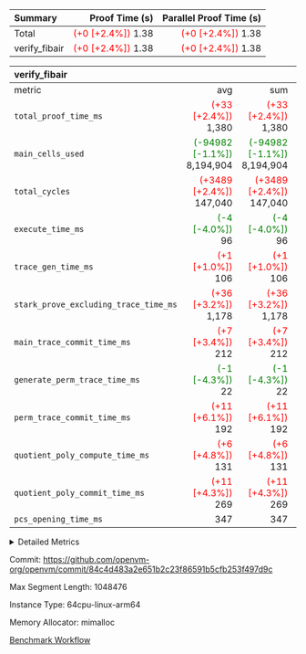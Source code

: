 | Summary | Proof Time (s) | Parallel Proof Time (s) |
|:---|---:|---:|
| Total | <span style='color: red'>(+0 [+2.4%])</span> 1.38 | <span style='color: red'>(+0 [+2.4%])</span> 1.38 |
| verify_fibair | <span style='color: red'>(+0 [+2.4%])</span> 1.38 | <span style='color: red'>(+0 [+2.4%])</span> 1.38 |


| verify_fibair |||||
|:---|---:|---:|---:|---:|
|metric|avg|sum|max|min|
| `total_proof_time_ms ` | <span style='color: red'>(+33 [+2.4%])</span> 1,380 | <span style='color: red'>(+33 [+2.4%])</span> 1,380 | <span style='color: red'>(+33 [+2.4%])</span> 1,380 | <span style='color: red'>(+33 [+2.4%])</span> 1,380 |
| `main_cells_used     ` | <span style='color: green'>(-94982 [-1.1%])</span> 8,194,904 | <span style='color: green'>(-94982 [-1.1%])</span> 8,194,904 | <span style='color: green'>(-94982 [-1.1%])</span> 8,194,904 | <span style='color: green'>(-94982 [-1.1%])</span> 8,194,904 |
| `total_cycles        ` | <span style='color: red'>(+3489 [+2.4%])</span> 147,040 | <span style='color: red'>(+3489 [+2.4%])</span> 147,040 | <span style='color: red'>(+3489 [+2.4%])</span> 147,040 | <span style='color: red'>(+3489 [+2.4%])</span> 147,040 |
| `execute_time_ms     ` | <span style='color: green'>(-4 [-4.0%])</span> 96 | <span style='color: green'>(-4 [-4.0%])</span> 96 | <span style='color: green'>(-4 [-4.0%])</span> 96 | <span style='color: green'>(-4 [-4.0%])</span> 96 |
| `trace_gen_time_ms   ` | <span style='color: red'>(+1 [+1.0%])</span> 106 | <span style='color: red'>(+1 [+1.0%])</span> 106 | <span style='color: red'>(+1 [+1.0%])</span> 106 | <span style='color: red'>(+1 [+1.0%])</span> 106 |
| `stark_prove_excluding_trace_time_ms` | <span style='color: red'>(+36 [+3.2%])</span> 1,178 | <span style='color: red'>(+36 [+3.2%])</span> 1,178 | <span style='color: red'>(+36 [+3.2%])</span> 1,178 | <span style='color: red'>(+36 [+3.2%])</span> 1,178 |
| `main_trace_commit_time_ms` | <span style='color: red'>(+7 [+3.4%])</span> 212 | <span style='color: red'>(+7 [+3.4%])</span> 212 | <span style='color: red'>(+7 [+3.4%])</span> 212 | <span style='color: red'>(+7 [+3.4%])</span> 212 |
| `generate_perm_trace_time_ms` | <span style='color: green'>(-1 [-4.3%])</span> 22 | <span style='color: green'>(-1 [-4.3%])</span> 22 | <span style='color: green'>(-1 [-4.3%])</span> 22 | <span style='color: green'>(-1 [-4.3%])</span> 22 |
| `perm_trace_commit_time_ms` | <span style='color: red'>(+11 [+6.1%])</span> 192 | <span style='color: red'>(+11 [+6.1%])</span> 192 | <span style='color: red'>(+11 [+6.1%])</span> 192 | <span style='color: red'>(+11 [+6.1%])</span> 192 |
| `quotient_poly_compute_time_ms` | <span style='color: red'>(+6 [+4.8%])</span> 131 | <span style='color: red'>(+6 [+4.8%])</span> 131 | <span style='color: red'>(+6 [+4.8%])</span> 131 | <span style='color: red'>(+6 [+4.8%])</span> 131 |
| `quotient_poly_commit_time_ms` | <span style='color: red'>(+11 [+4.3%])</span> 269 | <span style='color: red'>(+11 [+4.3%])</span> 269 | <span style='color: red'>(+11 [+4.3%])</span> 269 | <span style='color: red'>(+11 [+4.3%])</span> 269 |
| `pcs_opening_time_ms ` |  347 |  347 |  347 |  347 |



<details>
<summary>Detailed Metrics</summary>

|  | verify_program_compile_ms | total_cells | stark_prove_excluding_trace_time_ms | quotient_poly_compute_time_ms | quotient_poly_commit_time_ms | perm_trace_commit_time_ms | pcs_opening_time_ms | main_trace_commit_time_ms |
| --- | --- | --- | --- | --- | --- | --- | --- |
|  | 7 | 65,536 | 62 | 3 | 13 | 0 | 32 | 13 | 

| air_name | rows | quotient_deg | main_cols | interactions | constraints | cells |
| --- | --- | --- | --- | --- | --- | --- |
| AccessAdapterAir<2> |  | 4 |  | 5 | 11 |  | 
| AccessAdapterAir<4> |  | 4 |  | 5 | 11 |  | 
| AccessAdapterAir<8> |  | 4 |  | 5 | 11 |  | 
| FibonacciAir | 32,768 | 1 | 2 |  | 5 | 65,536 | 
| FriReducedOpeningAir |  | 4 |  | 39 | 60 |  | 
| JalRangeCheckAir |  | 4 |  | 9 | 11 |  | 
| NativePoseidon2Air<BabyBearParameters>, 1> |  | 4 |  | 136 | 533 |  | 
| PhantomAir |  | 4 |  | 3 | 4 |  | 
| ProgramAir |  | 1 |  | 1 | 4 |  | 
| VariableRangeCheckerAir |  | 1 |  | 1 | 4 |  | 
| VmAirWrapper<AluNativeAdapterAir, FieldArithmeticCoreAir> |  | 4 |  | 15 | 23 |  | 
| VmAirWrapper<BranchNativeAdapterAir, BranchEqualCoreAir<1> |  | 4 |  | 11 | 22 |  | 
| VmAirWrapper<NativeAdapterAir<2, 0>, PublicValuesCoreAir> |  | 4 |  | 11 | 22 |  | 
| VmAirWrapper<NativeLoadStoreAdapterAir<1>, NativeLoadStoreCoreAir<1> |  | 4 |  | 15 | 16 |  | 
| VmAirWrapper<NativeLoadStoreAdapterAir<4>, NativeLoadStoreCoreAir<4> |  | 4 |  | 15 | 16 |  | 
| VmAirWrapper<NativeVectorizedAdapterAir<4>, FieldExtensionCoreAir> |  | 4 |  | 15 | 23 |  | 
| VmConnectorAir |  | 4 |  | 5 | 9 |  | 
| VolatileBoundaryAir |  | 4 |  | 4 | 16 |  | 

| group | trace_gen_time_ms | total_proof_time_ms | total_cycles | total_cells | stark_prove_excluding_trace_time_ms | quotient_poly_compute_time_ms | quotient_poly_commit_time_ms | perm_trace_commit_time_ms | pcs_opening_time_ms | main_trace_commit_time_ms | main_cells_used | generate_perm_trace_time_ms | execute_time_ms |
| --- | --- | --- | --- | --- | --- | --- | --- | --- | --- | --- | --- | --- | --- |
| verify_fibair | 106 | 1,380 | 147,040 | 23,947,938 | 1,178 | 131 | 269 | 192 | 347 | 212 | 8,194,904 | 22 | 96 | 

| group | air_name | rows | prep_cols | perm_cols | main_cols | cells |
| --- | --- | --- | --- | --- | --- | --- |
| verify_fibair | AccessAdapterAir<2> | 32,768 |  | 12 | 11 | 753,664 | 
| verify_fibair | AccessAdapterAir<4> | 16,384 |  | 12 | 13 | 409,600 | 
| verify_fibair | AccessAdapterAir<8> | 128 |  | 12 | 17 | 3,712 | 
| verify_fibair | FriReducedOpeningAir | 1,024 |  | 44 | 27 | 72,704 | 
| verify_fibair | JalRangeCheckAir | 16,384 |  | 16 | 12 | 458,752 | 
| verify_fibair | NativePoseidon2Air<BabyBearParameters>, 1> | 16,384 |  | 160 | 399 | 9,158,656 | 
| verify_fibair | PhantomAir | 8,192 |  | 8 | 6 | 114,688 | 
| verify_fibair | ProgramAir | 8,192 |  | 8 | 10 | 147,456 | 
| verify_fibair | VariableRangeCheckerAir | 262,144 | 2 | 8 | 1 | 2,359,296 | 
| verify_fibair | VmAirWrapper<AluNativeAdapterAir, FieldArithmeticCoreAir> | 131,072 |  | 20 | 29 | 6,422,528 | 
| verify_fibair | VmAirWrapper<BranchNativeAdapterAir, BranchEqualCoreAir<1> | 16,384 |  | 16 | 23 | 638,976 | 
| verify_fibair | VmAirWrapper<NativeLoadStoreAdapterAir<1>, NativeLoadStoreCoreAir<1> | 32,768 |  | 24 | 21 | 1,474,560 | 
| verify_fibair | VmAirWrapper<NativeLoadStoreAdapterAir<4>, NativeLoadStoreCoreAir<4> | 16,384 |  | 24 | 27 | 835,584 | 
| verify_fibair | VmAirWrapper<NativeVectorizedAdapterAir<4>, FieldExtensionCoreAir> | 8,192 |  | 20 | 38 | 475,136 | 
| verify_fibair | VmConnectorAir | 2 | 1 | 12 | 5 | 34 | 
| verify_fibair | VolatileBoundaryAir | 32,768 |  | 8 | 11 | 622,592 | 

</details>


Commit: https://github.com/openvm-org/openvm/commit/84c4d483a2e651b2c23f86591b5cfb253f497d9c

Max Segment Length: 1048476

Instance Type: 64cpu-linux-arm64

Memory Allocator: mimalloc

[Benchmark Workflow](https://github.com/openvm-org/openvm/actions/runs/13745787073)
